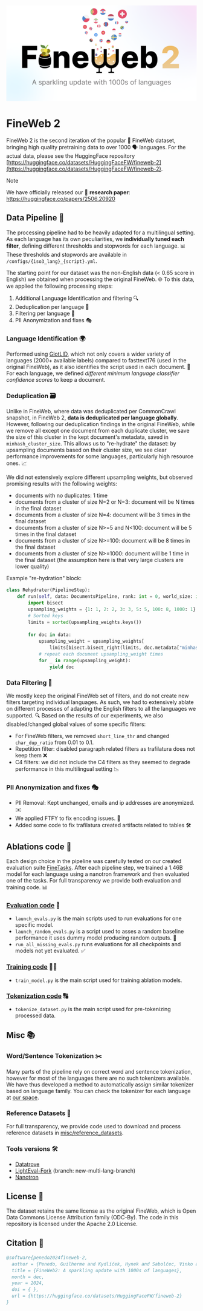 ![FineWeb 2 Logo](assets/fineweb-2-logo.png)
# FineWeb 2

FineWeb 2 is the second iteration of the popular 🍷 FineWeb dataset, bringing high quality pretraining data to over 1000 🗣️ languages. For the actual data, please see the HuggingFace repository [https://huggingface.co/datasets/HuggingFaceFW/fineweb-2](https://huggingface.co/datasets/HuggingFaceFW/fineweb-2).

> [!NOTE]
> We have officially released our 📝 **research paper**: https://huggingface.co/papers/2506.20920

## Data Pipeline 🚀
The processing pipeline had to be heavily adapted for a multilingual setting. As each language has its own peculiarities, we **individually tuned each filter**, defining different thresholds and stopwords for each language. 📊
These thresholds and stopwords are available in `/configs/{iso3_lang}_{script}.yml`.

The starting point for our dataset was the non-English data (< 0.65 score in English) we obtained when processing the original FineWeb. 🌐
To this data, we applied the following processing steps:
1. Additional Language Identification and filtering 🔍
2. Deduplication per language 🔄
3. Filtering per language 🧹
4. PII Anonymization and fixes 🎭

### Language Identification 🌍
Performed using [GlotLID](https://github.com/cisnlp/GlotLID), which not only covers a wider variety of languages (2000+ available labels) compared to fasttext176 (used in the original FineWeb), as it also identifies the script used in each document. 📜
For each language, we defined *different minimum language classifier confidence scores* to keep a document.

### Deduplication 🗃️
Unlike in FineWeb, where data was deduplicated per CommonCrawl snapshot, in FineWeb 2, **data is deduplicated per language globally**. However, following our deduplication findings in the original FineWeb, while we remove all except one document from each duplicate cluster, we save the size of this cluster in the kept document's metadata, saved in `minhash_cluster_size`.
This allows us to "re-hydrate" the dataset: by upsampling documents based on their cluster size, we see clear performance improvements for some languages, particularly high resource ones. 📈

We did not extensively explore different upsampling weights, but observed promising results with the following weights:
- documents with no duplicates: 1 time
- documents from a cluster of size N=2 or N=3: document will be N times in the final dataset
- documents from a cluster of size N=4: document will be 3 times in the final dataset
- documents from a cluster of size N>=5 and N<100: document will be 5 times in the final dataset
- documents from a cluster of size N>=100: document will be 8 times in the final dataset
- documents from a cluster of size N>=1000: document will be 1 time in the final dataset (the assumption here is that very large clusters are lower quality)

Example "re-hydration" block:
```python
class Rehydrater(PipelineStep):
    def run(self, data: DocumentsPipeline, rank: int = 0, world_size: int = 1) -> DocumentsPipeline:
        import bisect
        upsampling_weights = {1: 1, 2: 2, 3: 3, 5: 5, 100: 8, 1000: 1}
        # Sorted keys
        limits = sorted(upsampling_weights.keys())

        for doc in data:
            upsampling_weight = upsampling_weights[
                limits[bisect.bisect_right(limits, doc.metadata["minhash_cluster_size"]) - 1]]
            # repeat each document upsampling_weight times
            for _ in range(upsampling_weight):
                yield doc
```

### Data Filtering 🧹
We mostly keep the original FineWeb set of filters, and do not create new filters targeting individual languages. As such, we had to extensively ablate on different processes of adapting the English filters to all the languages we supported. 🔍
Based on the results of our experiments, we also disabled/changed global values of some specific filters:
  - For FineWeb filters, we removed `short_line_thr` and changed `char_dup_ratio` from 0.01 to 0.1.
  - Repetition filter: disabled paragraph related filters as trafilatura does not keep them ❌
  - C4 filters: we did not include the C4 filters as they seemed to degrade performance in this multilingual setting 📉

### PII Anonymization and fixes 🎭
- PII Removal: Kept unchanged, emails and ip addresses are anonymized. ✉️
- We applied FTFY to fix encoding issues. 🔧
- Added some code to fix trafilatura created artifacts related to tables 🛠️

## Ablations code 🧪
Each design choice in the pipeline was carefully tested on our created evaluation suite [FineTasks](https://huggingface.co/spaces/HuggingFaceFW/blogpost-fine-tasks). After each pipeline step, we trained a 1.46B model for each language using a nanotron framework and then evaluated one of the tasks. For full transparency we provide both evaluation and training code. 📊

### [Evaluation code](ablations/evaluation) 📝
- `launch_evals.py` is the main scripts used to run evaluations for one specific model.
- `launch_random_evals.py` is a script used to asses a random baseline performance it uses dummy model producing random outputs. 🎲
- `run_all_missing_evals.py` runs evaluations for all checkpoints and models not yet evaluated. ✅

### [Training code](ablations/training) 🏋️‍♂️
- `train_model.py` is the main script used for training ablation models.

### [Tokenization code](ablations/tokenization) 🔠
- `tokenize_dataset.py` is the main script used for pre-tokenizing processed data.

## Misc 📚

### Word/Sentence Tokenization ✂️
Many parts of the pipeline rely on correct word and sentence tokenization, however for most of the languages there are no such tokenizers available. We have thus developed a method to automatically assign similar tokenizer based on language family. You can check the tokenizer for each language at [our space](https://huggingface.co/spaces/HuggingFaceFW-Dev/lang-word-tokenizers).

### Reference Datasets 📂
For full transparency, we provide code used to download and process reference datasets in [misc/reference_datasets](misc/reference_datasets).

### Tools versions 🛠️
- [Datatrove](https://github.com/huggingface/datatrove)
- [LightEval-Fork](https://github.com/hynky1999/lighteval) (branch: new-multi-lang-branch)
- [Nanotron](https://github.com/huggingface/nanotron)

## License 📜
The dataset retains the same license as the original FineWeb, which is Open Data Commons License Attribution family (ODC-By). The code in this repository is licensed under the Apache 2.0 License.

## Citation 📖
```bibtex
@software{penedo2024fineweb-2,
  author = {Penedo, Guilherme and Kydlíček, Hynek and Sabolčec, Vinko and Messmer, Bettina and Foroutan, Negar and Jaggi, Martin and von Werra, Leandro and Wolf, Thomas},
  title = {FineWeb2: A sparkling update with 1000s of languages},
  month = dec,
  year = 2024,
  doi = { },
  url = {https://huggingface.co/datasets/HuggingFaceFW/fineweb-2}
}
```
